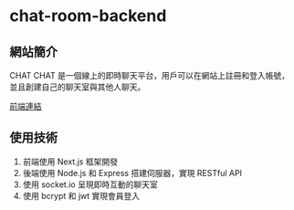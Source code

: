 # chat-room-backend

## 網站簡介

CHAT CHAT 是一個線上的即時聊天平台，用戶可以在網站上註冊和登入帳號，並且創建自己的聊天室與其他人聊天。

[前端連結](https://github.com/weiyann/chat-room-frontend)

## 使用技術

1. 前端使用 Next.js 框架開發
2. 後端使用 Node.js 和 Express 搭建伺服器，實現 RESTful API
3. 使用 socket.io 呈現即時互動的聊天室
4. 使用 bcrypt 和 jwt 實現會員登入
